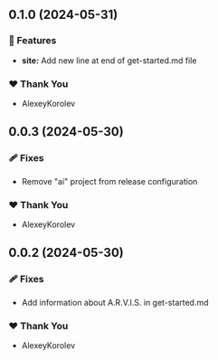 ## 0.1.0 (2024-05-31)


### 🚀 Features

- **site:** Add new line at end of get-started.md file


### ❤️  Thank You

- AlexeyKorolev

## 0.0.3 (2024-05-30)


### 🩹 Fixes

- Remove "ai" project from release configuration


### ❤️  Thank You

- AlexeyKorolev

## 0.0.2 (2024-05-30)


### 🩹 Fixes

- Add information about A.R.V.I.S. in get-started.md


### ❤️  Thank You

- AlexeyKorolev